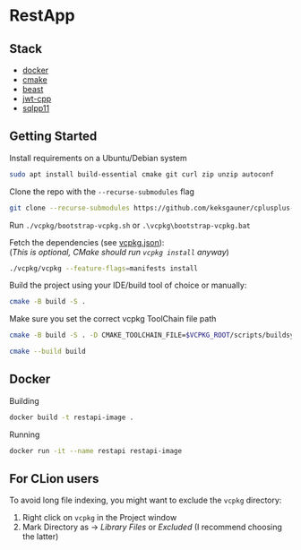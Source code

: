 # RestApp

## Stack
- [docker](https://www.docker.com/)
- [cmake](https://cmake.org/download/)
- [beast](https://github.com/boostorg/beast)
- [jwt-cpp](https://github.com/Thalhammer/jwt-cpp)
- [sqlpp11](https://github.com/rbock/sqlpp11)


## Getting Started
Install requirements on a Ubuntu/Debian system 
```bash
sudo apt install build-essential cmake git curl zip unzip autoconf
```

Clone the repo with the `--recurse-submodules` flag
```bash
git clone --recurse-submodules https://github.com/keksgauner/cplusplus-rest
```  

Run `./vcpkg/bootstrap-vcpkg.sh` or `.\vcpkg\bootstrap-vcpkg.bat`

Fetch the dependencies (see [vcpkg.json](vcpkg.json)):  
(_This is optional, CMake should run `vcpkg install` anyway_)
```bash
./vcpkg/vcpkg --feature-flags=manifests install
```

Build the project using your IDE/build tool of choice or manually:

```bash
cmake -B build -S .
```

Make sure you set the correct vcpkg ToolChain file path

```bash
cmake -B build -S . -D CMAKE_TOOLCHAIN_FILE=$VCPKG_ROOT/scripts/buildsystems/vcpkg.cmake
```

```bash
cmake --build build
```

## Docker

Building
```bash
docker build -t restapi-image .
```

Running
```bash
docker run -it --name restapi restapi-image
```

## For CLion users
To avoid long file indexing, you might want to exclude the `vcpkg` directory:
1. Right click on `vcpkg` in the Project window
2. Mark Directory as -> _Library Files_ or _Excluded_ (I recommend choosing the latter)